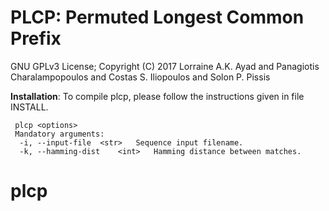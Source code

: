 PLCP: Permuted Longest Common Prefix
===

GNU GPLv3 License; Copyright (C) 2017 Lorraine A.K. Ayad and Panagiotis Charalampopoulos and Costas S. Iliopoulos and Solon P. Pissis

<b>Installation</b>: To compile plcp, please follow the instructions given in file INSTALL.
```
 plcp <options>
 Mandatory arguments:
  -i, --input-file	<str>	Sequence input filename.
  -k, --hamming-dist	<int>	Hamming distance between matches.
```

# plcp
